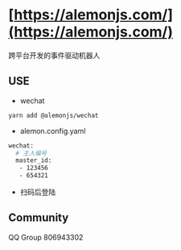 # [https://alemonjs.com/](https://alemonjs.com/)

跨平台开发的事件驱动机器人

## USE

- wechat

```sh
yarn add @alemonjs/wechat
```

- alemon.config.yaml

```sh
wechat:
  # 主人编号
  master_id:
   - 123456
   - 654321
```

- 扫码后登陆

## Community

QQ Group 806943302
